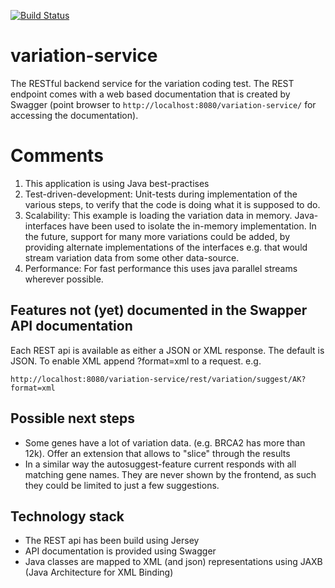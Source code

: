 [![Build Status](https://travis-ci.org/realperlon/variation-service.svg?branch=master)](https://travis-ci.org/realperlon/variation-service) 

# variation-service
The RESTful backend service for the variation coding test. The REST endpoint comes with a web based documentation that is created by Swagger (point browser to ```http://localhost:8080/variation-service/``` for accessing the documentation).

# Comments

1) This application is using Java best-practises
2) Test-driven-development: Unit-tests during implementation of the various steps, to verify that the code is doing what it is supposed to do.
3) Scalability: This example is loading the variation data in memory. Java-interfaces have been used to isolate the in-memory implementation. In the future, support for many more variations could be added, by providing alternate implementations of the interfaces e.g. that would stream variation data from some other data-source.
4) Performance: For fast performance this uses java parallel streams wherever possible.

## Features not (yet) documented in the Swapper API documentation
Each REST api is available as either a JSON or XML response. The default is JSON. To enable XML append ?format=xml to a request. e.g.

```http://localhost:8080/variation-service/rest/variation/suggest/AK?format=xml```

## Possible next steps
* Some genes have a lot of variation data. (e.g. BRCA2 has more than 12k). Offer an extension that allows to "slice" through the results
* In a similar way the autosuggest-feature current responds with all matching gene names. They are never shown by the frontend, as such they could be limited to just a few suggestions. 

## Technology stack
* The REST api has been build using Jersey
* API documentation is provided using Swagger
* Java classes are mapped to XML (and json) representations using JAXB (Java Architecture for XML Binding)



